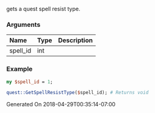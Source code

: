 gets a quest spell resist type.
### Arguments
**Name**|**Type**|**Description**
:---|:---|:---
spell_id|int|

### Example

```perl
my $spell_id = 1;

quest::GetSpellResistType($spell_id); # Returns void
```


Generated On 2018-04-29T00:35:14-07:00